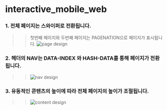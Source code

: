 # interactive_mobile_web

### 1. 전체 페이지는 스와이퍼로 전환됩니다.

> > 첫번째 페이지와 두번째 페이지는 PAGENATION으로 페이지가 표시됩니다.
> > ![page design](./model.gif)

### 2. 헤더의 NAV는 DATA-INDEX 와 HASH-DATA를 통해 페이지가 전환됩니다.

> > ![nav design](./nav.gif)

### 3. 유동적인 콘텐츠의 높이에 따라 전체 페이지의 높이가 조절됩니다.

> > ![content design](./vvip.gif)
